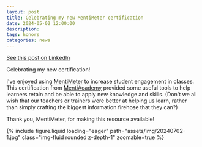 ```yaml
---
layout: post
title: Celebrating my new MentiMeter certification
date: 2024-05-02 12:00:00
description: 
tags: honors
categories: news
---
```


[See this post on LinkedIn](https://www.linkedin.com/posts/eric-m-jackson_celebrating-my-new-certification-ive-enjoyed-activity-7213699270481260544-hQR_/)

Celebrating my new certification!

I've enjoyed using [MentiMeter](https://www.mentimeter.com/) to increase student engagement in classes. This certification from [MentiAcademy](https://academy.mentimeter.com/) provided some useful tools to help learners retain and be able to apply new knowledge and skills. (Don't we all wish that our teachers or trainers were better at helping us learn, rather than simply crafting the biggest information firehose that they can?)

Thank you, MentiMeter, for making this resource available!

<div class="row mt-3">
    <div class="col-sm mt-3 mt-md-0">
        {% include figure.liquid loading="eager" path="assets/img/20240702-1.jpg" class="img-fluid rounded z-depth-1" zoomable=true %}
    </div>
</div>
